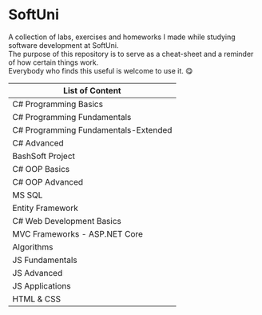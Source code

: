 # SoftUni

A collection of labs, exercises and homeworks I made while studying software development at SoftUni.</br>
The purpose of this repository is to serve as a cheat-sheet and a reminder of how certain things work.</br>
Everybody who finds this useful is welcome to use it. :yum:

List of Content |
------------ |
C# Programming Basics |
C# Programming Fundamentals |
C# Programming Fundamentals-Extended |
C# Advanced |
BashSoft Project |
C# OOP Basics |
C# OOP Advanced |
MS SQL |
Entity Framework |
C# Web Development Basics |
MVC Frameworks - ASP.NET Core |
Algorithms |
JS Fundamentals |
JS Advanced |
JS Applications |
HTML & CSS |
